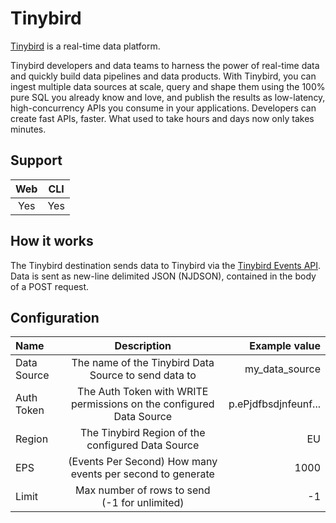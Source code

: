# Tinybird

[Tinybird](https://www.tinybird.co/) is a real-time data platform.

Tinybird developers and data teams to harness the power of real-time data and quickly build data pipelines and data products. With Tinybird, you can ingest multiple data sources at scale, query and shape them using the 100% pure SQL you already know and love, and publish the results as low-latency, high-concurrency APIs you consume in your applications. Developers can create fast APIs, faster. What used to take hours and days now only takes minutes.

## Support

| Web | CLI |
| :-: | :-: |
| Yes | Yes |

## How it works

The Tinybird destination sends data to Tinybird via the [Tinybird Events API](https://www.tinybird.co/docs/ingest/events-api.html). Data is sent as new-line delimited JSON (NJDSON), contained in the body of a POST request.

## Configuration

| Name        |                             Description                             |        Example value |
| :---------- | :-----------------------------------------------------------------: | -------------------: |
| Data Source |        The name of the Tinybird Data Source to send data to         |       my_data_source |
| Auth Token  | The Auth Token with WRITE permissions on the configured Data Source | p.ePjdfbsdjnfeunf... |
| Region      |          The Tinybird Region of the configured Data Source          |                   EU |
| EPS         |     (Events Per Second) How many events per second to generate      |                 1000 |
| Limit       |            Max number of rows to send (-1 for unlimited)            |                   -1 |
